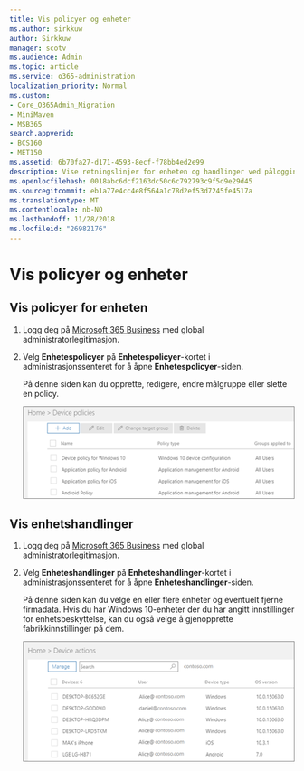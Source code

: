 ```yaml
---
title: Vis policyer og enheter
ms.author: sirkkuw
author: Sirkkuw
manager: scotv
ms.audience: Admin
ms.topic: article
ms.service: o365-administration
localization_priority: Normal
ms.custom:
- Core_O365Admin_Migration
- MiniMaven
- MSB365
search.appverid:
- BCS160
- MET150
ms.assetid: 6b70fa27-d171-4593-8ecf-f78bb4ed2e99
description: Vise retningslinjer for enheten og handlinger ved pålogging til Microsoft 365 forretninger med global admin credintials.
ms.openlocfilehash: 0018abc6dcf2163dc50c6c792793c9f5d9e29d45
ms.sourcegitcommit: eb1a77e4cc4e8f564a1c78d2ef53d7245fe4517a
ms.translationtype: MT
ms.contentlocale: nb-NO
ms.lasthandoff: 11/28/2018
ms.locfileid: "26982176"
---
```

# <a name="view-policies-and-devices"></a>Vis policyer og enheter

## <a name="view-device-policies"></a>Vis policyer for enheten

1. Logg deg på [Microsoft 365 Business](https://portal.office.com) med global administratorlegitimasjon. 
    
2. Velg **Enhetespolicyer** på **Enhetespolicyer**-kortet i administrasjonssenteret for å åpne **Enhetespolicyer**-siden. 
    
    På denne siden kan du opprette, redigere, endre målgruppe eller slette en policy.
    
    ![Screenshot of the Policies page](media/27ebb1d3-d04b-4221-a13f-8583045b5077.png)
  
## <a name="view-device-actions"></a>Vis enhetshandlinger

1. Logg deg på [Microsoft 365 Business](https://portal.office.com) med global administratorlegitimasjon. 
    
2. Velg **Enheteshandlinger** på **Enheteshandlinger**-kortet i administrasjonssenteret for å åpne **Enheteshandlinger**-siden. 
    
    På denne siden kan du velge en eller flere enheter og eventuelt fjerne firmadata. Hvis du har Windows 10-enheter der du har angitt innstillinger for enhetsbeskyttelse, kan du også velge å gjenopprette fabrikkinnstillinger på dem.
    
    ![Device actions page.](media/6d2ad0c4-9c96-4489-ab93-c4e38e317d45.PNG)
  
  

